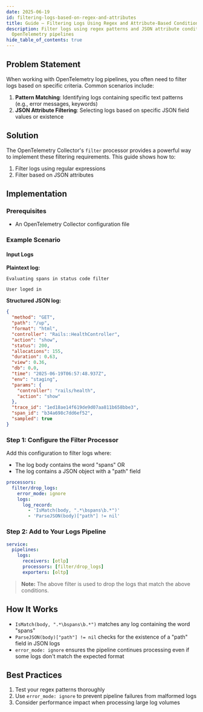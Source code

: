 ```yaml
---
date: 2025-06-19
id: filtering-logs-based-on-regex-and-attributes
title: Guide – Filtering Logs Using Regex and Attribute-Based Conditions
description: Filter logs using regex patterns and JSON attribute conditions in
  OpenTelemetry pipelines
hide_table_of_contents: true
---
```


## Problem Statement

When working with OpenTelemetry log pipelines, you often need to filter logs
based
on specific criteria. Common scenarios include:

1. **Pattern Matching**: Identifying logs containing specific text patterns
   (e.g., error messages, keywords)
2. **JSON Attribute Filtering**: Selecting logs based on specific JSON field
   values or existence

## Solution

The OpenTelemetry Collector's `filter` processor provides a powerful way to
implement these filtering requirements. This guide shows how to:

1. Filter logs using regular expressions
2. Filter based on JSON attributes

## Implementation

### Prerequisites

- An OpenTelemetry Collector configuration file

### Example Scenario

#### Input Logs

**Plaintext log:**

```text
Evaluating spans in status code filter

User loged in 
```

**Structured JSON log:**

```json
{
  "method": "GET",
  "path": "/up",
  "format": "html",
  "controller": "Rails::HealthController",
  "action": "show",
  "status": 200,
  "allocations": 155,
  "duration": 0.63,
  "view": 0.36,
  "db": 0.0,
  "time": "2025-06-19T06:57:48.937Z",
  "env": "staging",
  "params": {
    "controller": "rails/health",
    "action": "show"
  },
  "trace_id": "1ed18ae14f619de9d07aa811b658bbe3",
  "span_id": "b34a698c7dd6ef52",
  "sampled": true
}
```

### Step 1: Configure the Filter Processor

Add this configuration to filter logs where:

- The log body contains the word "spans" OR
- The log contains a JSON object with a "path" field

```yaml
processors:
  filter/drop_logs:
    error_mode: ignore
    logs:
      log_record:
        - 'IsMatch(body, ".*\bspans\b.*")'
        - 'ParseJSON(body)["path"] != nil'
```

### Step 2: Add to Your Logs Pipeline

```yaml
service:
  pipelines:
    logs:
      receivers: [otlp]
      processors: [filter/drop_logs]
      exporters: [oltp]
```

> **Note:** The above filter is used to drop the logs that match the above
> conditions.

## How It Works

- `IsMatch(body, ".*\bspans\b.*")` matches any log containing the word
  "spans"
- `ParseJSON(body)["path"] != nil` checks for the existence of a "path" field
  in JSON logs
- `error_mode: ignore` ensures the pipeline continues processing even if some
  logs don't match the expected format

## Best Practices

1. Test your regex patterns thoroughly
2. Use `error_mode: ignore` to prevent pipeline failures from malformed logs
3. Consider performance impact when processing large log volumes
